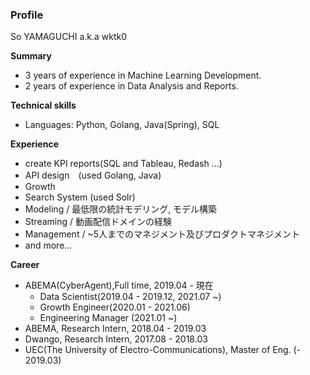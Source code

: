 ### Profile

So YAMAGUCHI a.k.a wktk0


**Summary**
- 3 years of experience in Machine Learning Development.
- 2 years of experience in Data Analysis and Reports.

**Technical skills**  
- Languages: Python, Golang, Java(Spring), SQL  

**Experience**
- create KPI reports(SQL and Tableau, Redash ...)
- API design　(used Golang, Java)
- Growth
- Search System (used Solr) 
- Modeling / 最低限の統計モデリング, モデル構築
- Streaming / 動画配信ドメインの経験
- Management / ~5人までのマネジメント及びプロダクトマネジメント 
- and more...

**Career**
- ABEMA(CyberAgent),Full time, 2019.04 - 現在
  - Data Scientist(2019.04 - 2019.12, 2021.07 ~)
  - Growth Engineer(2020.01 - 2021.06)
  - Engineering Manager (2021.01 ~)
- ABEMA, Research Intern, 2018.04 - 2019.03
- Dwango, Research Intern, 2017.08 - 2018.03
- UEC(The University of Electro-Communications), Master of Eng. (- 2019.03)
 
